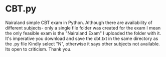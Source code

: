 # CBT.py
Nairaland simple CBT exam in Python. 
Although there are availability of different subjects-
only a single file folder was created for the exam
I  mean the only feasible exam is  the "Nairaland Exam"
I uploaded the folder with it.
It's imperative you download and save the cbt.txt in the same directory as the .py file
Kindly select "N", otherwise it says other subjects not available.
Its open to criticism.
Thank you.
